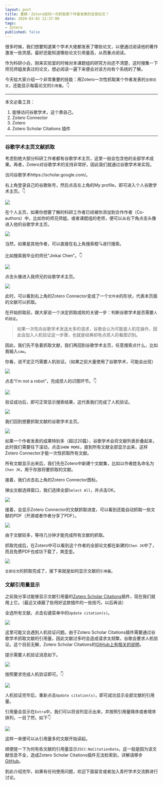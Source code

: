 ```yaml
---
layout: post
title: 重磅｜Zotero如何一次抓取某个作者发表的全部论文？
date: 2020-03-01 12:37:00
tags: 
- Zotero
published: false
---
```


很多时候，我们想要知道某个学术大佬都发表了哪些论文，以便通过阅读他的著作激发一些灵感。最好还能知道哪些论文引用量高，从而重点阅读。

作为科研小白，刚来实验室的时候对本课题组的研究方向还不清楚，这时搜集一下师兄师姐发表过的论文，想必阅读一遍下来便会对该方向有个系统的了解。

今天给大家介绍一个非常重要的技能：用Zotero一次性抓取某个作者发表的`全部论文`，还能显示每篇论文的`引用量`。👇

---

本文必备工具：

1. 能够访问谷歌学术，这个靠自己。
2. Zotero Connector
3. Zotero
4. Zotero Scholar Citations 插件

---



### 谷歌学术主页文献抓取

考虑到绝大部分科研工作者都有谷歌学术主页，这里一般会包含他的全部学术成果。再者，Zotero对谷歌学术的支持非常好，因此我们就通过谷歌学术来实现。

访问谷歌学术https://scholar.google.com/[](https://scholar.google.com/)。

右上角登录自己的谷歌账号，然后点击左上角的My profile，即可进入个人谷歌学术主页。👇

![](https://tva1.sinaimg.cn/large/00831rSTly1gcecipu3wdj31740pn76g.jpg)

在个人主页，如果你想要了解的科研工作者已经被你添加到合作作者（Co-authors）中，比如你的师兄师姐，或者课题组的老师，便可以从右下角点击头像进入他的谷歌学术主页。

![](https://tva1.sinaimg.cn/large/00831rSTly1gcecmz7zvcj31740pn0y3.jpg)

当然，如果是其他作者，可以直接在右上角搜索框🔍进行搜索。

比如搜索我毕业的师兄“Jinkai Chen”。👇

![](https://tva1.sinaimg.cn/large/00831rSTly1gcecs0wknvj31740pngnd.jpg)

点击头像进入我师兄的谷歌学术主页。

![](https://tva1.sinaimg.cn/large/00831rSTly1gcect8b6yvj31740pnwjl.jpg)

此时，可以看到右上角的Zotero Connector变成了一个`文件夹`的形状，代表本页面的文献可以抓取。

在开始抓取前，跟大家说一个决定抓取成败的关键一步：判断谷歌学术是否需要`人机验证`。

> 如果一次性向谷歌学术发送太多的请求，谷歌会认为可能是人机在操作，因此会加入人机验证这一步骤，也就是经典却有点烦人的看图识别。

因此，我们先不急着抓取文献，我们再回到谷歌学术主页，任意搜索点什么，比如我输入`saw`。

你看，说不定正巧需要人机验证。（如果之前大量使用了谷歌学术，可能会出现）

![](https://tva1.sinaimg.cn/large/00831rSTly1gced2qlu6sj31740q775t.jpg)

点击“I'm not a robot”，完成烦人的识图环节。👇

![](https://tva1.sinaimg.cn/large/00831rSTly1gced54krqbj31740q7418.jpg)

验证成功后，即可正常显示搜索结果，这代表我们完成了人机验证。

![](https://tva1.sinaimg.cn/large/00831rSTly1gced60fg8yj31740q779n.jpg)

我们回到想要抓取文献的谷歌学术主页。

![](https://tva1.sinaimg.cn/large/00831rSTly1gced7hakowj31740q7af0.jpg)

如果一个作者发表的成果特别多（超过20篇），谷歌学术会将文献列表折叠起来，此时我们需要往下滚动，点击`SHOW MORE`，直到所有文献全部显示出来，这样Zotero Connector才能一次性抓取所有文献。

所有文献显示出来后，我们先在Zotero中新建个文献集，比如以作者姓名命名为`Chen JK`，用于存放将要抓取的文献。

接着，我们点击右上角的Zotero Connector图标。

弹出文献选择窗口，我们选择全部`Select All`，并点击OK。

![](https://tva1.sinaimg.cn/large/00831rSTly1gcedbb0v1ij30jt0c5tap.jpg)

接着，会显示Zotero Connector的文献抓取进度，可以看到还能自动抓取一些文献的PDF（开源或者作者分享了PDF）。

![](https://tva1.sinaimg.cn/large/00831rSTly1gcedfzly4qj31740q70yz.jpg)

由于文献较多，等待几分钟才能完成所有文献的抓取。

抓取完成后，在Zotero中可以看到这个作者的全部论文都在新建的`Chen JK`中了，而且免费PDF也成功下载了，爽歪歪。

![](https://tva1.sinaimg.cn/large/00831rSTly1gcedjyogcwj31740q8qb2.jpg)

`全部论文`的抓取完成了，接下来就是如何显示文献的`引用量`。

### 文献引用量显示

之前我分享过能够显示文献引用量的[Zotero Scholar Citations](https://mp.weixin.qq.com/s/44ADU_pE5-9n2DxY3d_IEg)插件，现在我们就用上它。（最近又琢磨了些用好这款插件的一些技巧，以后再谈）

全选所有文献，点击右键菜单中的`Update citation(s)`。

![](https://tva1.sinaimg.cn/large/00831rSTly1gcedtx4bzij31740q8gvh.jpg)

这里可能又会遇到人机验证问题。由于Zotero Scholar Citations插件需要通过谷歌学术抓取文献的引用量，因此文献过多时会造成请求太频繁，谷歌会要求人机验证。这个目前无解，Zotero Scholar Citations的[GitHub上有相关的说明](https://github.com/MaxKuehn/zotero-scholar-citations)。

提示需要人机验证消息如下。

![](https://tva1.sinaimg.cn/large/00831rSTly1gcedzbeugtj31740q7jy3.jpg)

按照要求完成人机验证即可。👇

![](https://tva1.sinaimg.cn/large/00831rSTly1gcee01sdiij30oo0q7gmg.jpg)

人机验证完毕后，重新点击`Update citation(s)`，即可成功显示全部文献的引用量。

引用量会显示在`Extra`中，我们可以将该列显示出来，并按照引用量降序或者增序排列，一目了然，如下👇

![](https://tva1.sinaimg.cn/large/00831rSTly1gcee3z4z1gj31740q8wly.jpg)

这样一来便可以从引用量多的文献开始读起。

顺便提一下为何有些文献的引用量显示`ZSCC:NoCitationData`，这一般是因为该文献信息不全，造成Zotero Scholar Citations插件无法检索到，详解请移步[GitHub](https://github.com/MaxKuehn/zotero-scholar-citations)。

到此介绍完毕，如果有任何使用问题，欢迎下面留言或者加入青柠学术交流群进行讨论。

